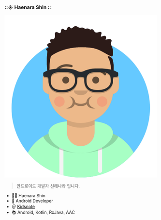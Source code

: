 ### ::☀️  Haenara Shin ::

![Avatar](profile.png)

> 안드로이드 개발자 신해나라 입니다. 

- 👨‍💻 Haenara Shin
- 🤖 Android Developer 
- ＠ [Kidsnote](https://www.kidsnote.biz/)
- 📚 Android, Kotlin, RxJava, AAC

<!--
**HaenaraShin/HaenaraShin** is a ✨ _special_ ✨ repository because its `README.md` (this file) appears on your GitHub profile.

Here are some ideas to get you started:

- 🔭 I’m currently working on ...
- 🌱 I’m currently learning ...
- 👯 I’m looking to collaborate on ...
- 🤔 I’m looking for help with ...
- 💬 Ask me about ...
- 📫 How to reach me: ...
- 😄 Pronouns: ...
- ⚡ Fun fact: ...
-->
